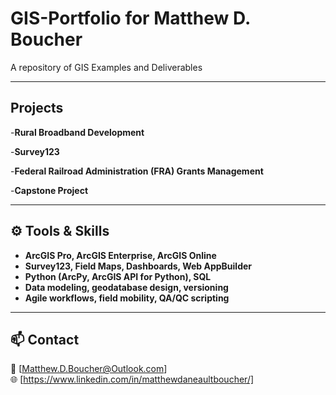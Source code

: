 # GIS-Portfolio for Matthew D. Boucher

A repository of GIS Examples and Deliverables

---

## Projects

-**Rural Broadband Development**

-**Survey123**

-**Federal Railroad Administration (FRA) Grants Management**

-**Capstone Project**

---

## ⚙️ Tools & Skills

- **ArcGIS Pro, ArcGIS Enterprise, ArcGIS Online**
- **Survey123, Field Maps, Dashboards, Web AppBuilder**
- **Python (ArcPy, ArcGIS API for Python), SQL**
- **Data modeling, geodatabase design, versioning**
- **Agile workflows, field mobility, QA/QC scripting**

---

## 📫 Contact
📧 [Matthew.D.Boucher@Outlook.com]  
🌐 [https://www.linkedin.com/in/matthewdaneaultboucher/]
